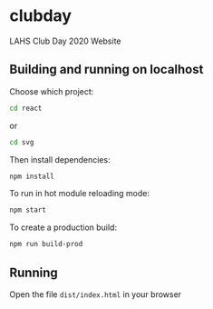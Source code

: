 # clubday
LAHS Club Day 2020 Website

## Building and running on localhost

Choose which project:
```sh
cd react
```
or
```sh
cd svg
```

Then install dependencies:

```sh
npm install
```

To run in hot module reloading mode:

```sh
npm start
```

To create a production build:

```sh
npm run build-prod
```

## Running

Open the file `dist/index.html` in your browser
